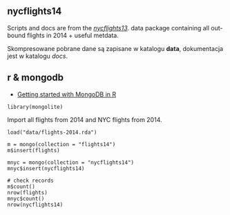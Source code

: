 ## nycflights14

Scripts and docs are from the
[_nycflights13_](https://github.com/hadley/nycflights13).
data package containing all out-bound flights in 2014 + useful metdata.

Skompresowane pobrane dane są zapisane w katalogu **data**,
dokumentacja jest w katalogu *docs*.

## r & mongodb

* [Getting started with MongoDB in R](https://cran.r-project.org/web/packages/mongolite/vignettes/intro.html)

```{r}
library(mongolite)
```

Import all flights from 2014 and NYC flights from 2014.
```{r}
load("data/flights-2014.rda")

m = mongo(collection = "flights14")
m$insert(flights)

mnyc = mongo(collection = "nycflights14")
mnyc$insert(nycflights14)

# check records
m$count()
nrow(flights)
mnyc$count()
nrow(nycflights14)
```
